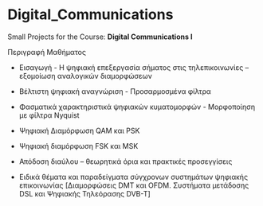 # Digital_Communications

Small Projects for the Course: **Digital Communications I**

Περιγραφή Μαθήματος

- Εισαγωγή - Η ψηφιακή επεξεργασία σήματος στις τηλεπικοινωνίες – εξομοίωση αναλογικών διαμορφώσεων

- Βέλτιστη ψηφιακή αναγνώριση - Προσαρμοσμένα φίλτρα

- Φασματικά χαρακτηριστικά ψηφιακών κυματομορφών - Μορφοποίηση με φίλτρα Nyquist

- Ψηφιακή Διαμόρφωση QAM και PSK

- Ψηφιακή διαμόρφωση FSK και MSK

- Απόδοση διαύλου – θεωρητικά όρια και πρακτικές προσεγγίσεις

- Ειδικά θέματα και παραδείγματα σύγχρονων συστημάτων ψηφιακής επικοινωνίας [Διαμορφώσεις DMT και OFDM.  Συστήματα μετάδοσης DSL και Ψηφιακής Τηλεόρασης DVB-T]
